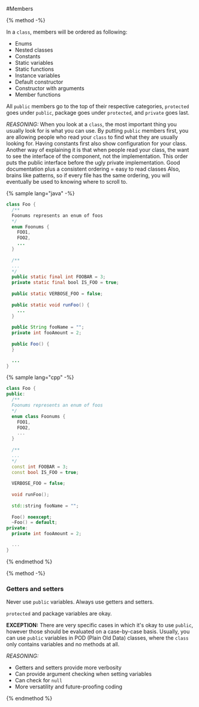#Members

{% method -%}

In a `class`, members will be ordered as following:
 * Enums
 * Nested classes
 * Constants
 * Static variables
 * Static functions
 * Instance variables
 * Default constructor
 * Constructor with arguments
 * Member functions
 
All `public` members go to the top of their respective categories, `protected` goes under `public`, package goes under `protected`, and `private` goes last.

*REASONING:*
When you look at a `class`, the most important thing you usually look for is what you can use. By putting `public` members first, you are allowing people who read your `class` to find what they are usually looking for.
Having constants first also show configuration for your class.
Another way of explaining it is that when people read your class, the want to see the interface of the component, not the implementation. This order puts the public interface before the ugly private implementation.
Good documentation plus a consistent ordering = easy to read classes
Also, brains like patterns, so if every file has the same ordering, you will eventually be used to knowing where to scroll to.

{% sample lang="java" -%}
```java
class Foo {
  /**
  Foonums represents an enum of foos
  */
  enum Foonums {
    FOO1,
    FOO2,
    ...
  }
  
  /**
  ...
  */
  public static final int FOOBAR = 3;
  private static final bool IS_FOO = true;
  
  public static VERBOSE_FOO = false;
  
  public static void runFoo() {
    ...
  }
  
  public String fooName = "";
  private int fooAmount = 2;
  
  public Foo() {
  }

  ...
}
```

{% sample lang="cpp" -%}

```cpp
class Foo {
public:
  /**
  Foonums represents an enum of foos
  */
  enum class Foonums {
    FOO1,
    FOO2,
    ...
  }
  
  /**
  ...
  */
  const int FOOBAR = 3;
  const bool IS_FOO = true;
  
  VERBOSE_FOO = false;
  
  void runFoo();
  
  std::string fooName = "";
  
  Foo() noexcept;
  ~Foo() = default;
private:
  private int fooAmount = 2;

  ...
}
```


{% endmethod %}

{% method -%}

### Getters and setters

Never use `public` variables. Always use getters and setters.

`protected` and package variables are okay.

**EXCEPTION:** There are very specific cases in which it's okay to use `public`, however those should be evaluated on a case-by-case basis. Usually, you can use `public` variables in POD (Plain Old Data) classes, where the `class` only contains variables and no methods at all.

*REASONING:*
 * Getters and setters provide more verbosity
 * Can provide argument checking when setting variables
 * Can check for `null`
 * More versatility and future-proofing coding


{% endmethod %}